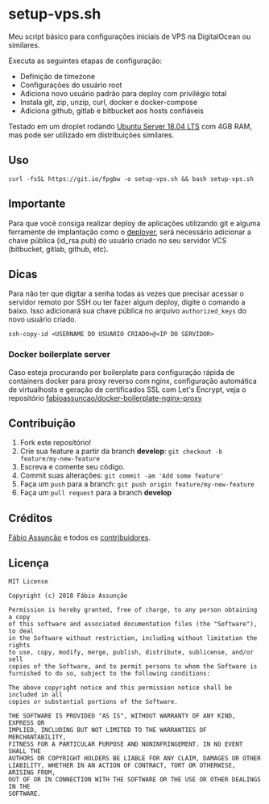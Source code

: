# setup-vps.sh

Meu script básico para configurações iniciais de VPS na DigitalOcean ou similares.

Executa as seguintes etapas de configuração:

* Definição de timezone
* Configurações do usuário root
* Adiciona novo usuário padrão para deploy com privilégio total
* Instala git, zip, unzip, curl, docker e docker-compose
* Adiciona github, gitlab e bitbucket aos hosts confiáveis

Testado em um droplet rodando [Ubuntu Server 18.04 LTS](https://www.ubuntu.com/download/server) com 4GB RAM, mas pode ser utilizado em distribuições similares.

## Uso

```
curl -fsSL https://git.io/fpgbw -o setup-vps.sh && bash setup-vps.sh
```

## Importante
Para que você consiga realizar deploy de aplicações utilizando git e alguma ferramente de implantação como o [deployer](https://deployer.org/), será necessário adicionar a chave pública (id_rsa.pub) do usuário criado no seu servidor VCS (bitbucket, gitlab, github, etc).

## Dicas

Para não ter que digitar a senha todas as vezes que precisar acessar o servidor remoto por SSH ou ter fazer algum deploy, digite o comando a baixo. Isso adicionará sua chave pública no arquivo ```authorized_keys``` do novo usuário criado.

```
ssh-copy-id <USERNAME DO USUARIO CRIADO>@<IP DO SERVIDOR>
```

### Docker boilerplate server

Caso esteja procurando por boilerplate para configuração rápida de containers docker para proxy reverso com nginx, configuração automática de virtualhosts e geração de certificados SSL com Let's Encrypt, veja o repositório [fabioassuncao/docker-boilerplate-nginx-proxy](https://github.com/fabioassuncao/docker-boilerplate-nginx-proxy)

## Contribuição

1. Fork este repositório!
2. Crie sua feature a partir da branch **develop**: `git checkout -b feature/my-new-feature`
3. Escreva e comente seu código.
4. Commit suas alterações: `git commit -am 'Add some feature'`
5. Faça um `push` para a branch: `git push origin feature/my-new-feature`
6. Faça um `pull request` para a branch **develop**

## Créditos

[Fábio Assunção](https://github.com/fabioassuncao) e todos os [contribuidores](https://github.com/fabioassuncao/setup-vps/graphs/contributors).

## Licença

```
MIT License

Copyright (c) 2018 Fábio Assunção

Permission is hereby granted, free of charge, to any person obtaining a copy
of this software and associated documentation files (the "Software"), to deal
in the Software without restriction, including without limitation the rights
to use, copy, modify, merge, publish, distribute, sublicense, and/or sell
copies of the Software, and to permit persons to whom the Software is
furnished to do so, subject to the following conditions:

The above copyright notice and this permission notice shall be included in all
copies or substantial portions of the Software.

THE SOFTWARE IS PROVIDED "AS IS", WITHOUT WARRANTY OF ANY KIND, EXPRESS OR
IMPLIED, INCLUDING BUT NOT LIMITED TO THE WARRANTIES OF MERCHANTABILITY,
FITNESS FOR A PARTICULAR PURPOSE AND NONINFRINGEMENT. IN NO EVENT SHALL THE
AUTHORS OR COPYRIGHT HOLDERS BE LIABLE FOR ANY CLAIM, DAMAGES OR OTHER
LIABILITY, WHETHER IN AN ACTION OF CONTRACT, TORT OR OTHERWISE, ARISING FROM,
OUT OF OR IN CONNECTION WITH THE SOFTWARE OR THE USE OR OTHER DEALINGS IN THE
SOFTWARE.
```
